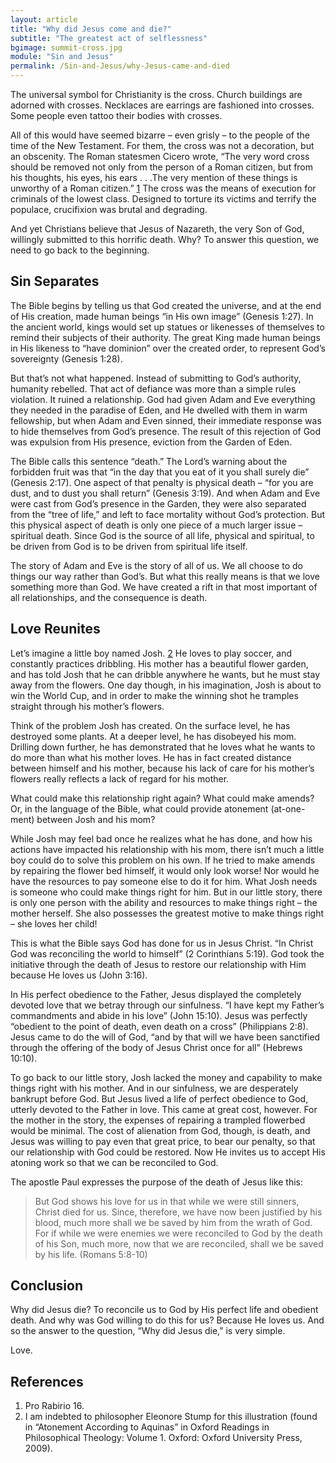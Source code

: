 ```yaml
---
layout: article
title: "Why did Jesus come and die?"
subtitle: "The greatest act of selflessness"
bgimage: summit-cross.jpg
module: "Sin and Jesus"
permalink: /Sin-and-Jesus/why-Jesus-came-and-died
---
```


The universal symbol for Christianity is the cross. Church buildings are adorned with crosses. Necklaces are earrings are fashioned into crosses. Some people even tattoo their bodies with crosses.
 
All of this would have seemed bizarre – even grisly – to the people of the time of the New Testament. For them, the cross was not a decoration, but an obscenity. The Roman statesmen Cicero wrote, “The very word cross should be removed not only from the person of a Roman citizen, but from his thoughts, his eyes, his ears . . .The very mention of these things is unworthy of a Roman citizen.” [1]({{page.permalink}}/#References) The cross was the means of execution for criminals of the lowest class. Designed to torture its victims and terrify the populace, crucifixion was brutal and degrading.
 
And yet Christians believe that Jesus of Nazareth, the very Son of God, willingly submitted to this horrific death. Why? To answer this question, we need to go back to the beginning.
 
## Sin Separates
The Bible begins by telling us that God created the universe, and at the end of His creation, made human beings “in His own image” (Genesis 1:27). In the ancient world, kings would set up statues or likenesses of themselves to remind their subjects of their authority. The great King made human beings in His likeness to “have dominion” over the created order, to represent God’s sovereignty (Genesis 1:28).
 
But that’s not what happened. Instead of submitting to God’s authority, humanity rebelled. That act of defiance was more than a simple rules violation. It ruined a relationship. God had given Adam and Eve everything they needed in the paradise of Eden, and He dwelled with them in warm fellowship, but when Adam and Even sinned, their immediate response was to hide themselves from God’s presence. The result of this rejection of God was expulsion from His presence, eviction from the Garden of Eden.
 
The Bible calls this sentence “death.” The Lord’s warning about the forbidden fruit was that “in the day that you eat of it you shall surely die” (Genesis 2:17). One aspect of that penalty is physical death – “for you are dust, and to dust you shall return” (Genesis 3:19). And when Adam and Eve were cast from God’s presence in the Garden, they were also separated from the “tree of life,” and left to face mortality without God’s protection. But this physical aspect of death is only one piece of a much larger issue – spiritual death. Since God is the source of all life, physical and spiritual, to be driven from God is to be driven from spiritual life itself.
 
The story of Adam and Eve is the story of all of us. We all choose to do things our way rather than God’s. But what this really means is that we love something more than God. We have created a rift in that most important of all relationships, and the consequence is death.

## Love Reunites
Let’s imagine a little boy named Josh. [2]({{page.permalink}}/#References) He loves to play soccer, and constantly practices dribbling. His mother has a beautiful flower garden, and has told Josh that he can dribble anywhere he wants, but he must stay away from the flowers. One day though, in his imagination, Josh is about to win the World Cup, and in order to make the winning shot he tramples straight through his mother’s flowers.
 
Think of the problem Josh has created. On the surface level, he has destroyed some plants. At a deeper level, he has disobeyed his mom. Drilling down further, he has demonstrated that he loves what he wants to do more than what his mother loves. He has in fact created distance between himself and his mother, because his lack of care for his mother’s flowers really reflects a lack of regard for his mother.
 
What could make this relationship right again? What could make amends? Or, in the language of the Bible, what could provide atonement (at-one-ment) between Josh and his mom?
 
While Josh may feel bad once he realizes what he has done, and how his actions have impacted his relationship with his mom, there isn’t much a little boy could do to solve this problem on his own. If he tried to make amends by repairing the flower bed himself, it would only look worse! Nor would he have the resources to pay someone else to do it for him. What Josh needs is someone who could make things right for him. But in our little story, there is only one person with the ability and resources to make things right – the mother herself. She also possesses the greatest motive to make things right – she loves her child!
 
This is what the Bible says God has done for us in Jesus Christ. “In Christ God was reconciling the world to himself” (2 Corinthians 5:19). God took the initiative through the death of Jesus to restore our relationship with Him because He loves us (John 3:16).
 
In His perfect obedience to the Father, Jesus displayed the completely devoted love that we betray through our sinfulness. “I have kept my Father’s commandments and abide in his love” (John 15:10). Jesus was perfectly “obedient to the point of death, even death on a cross” (Philippians 2:8). Jesus came to do the will of God, “and by that will we have been sanctified through the offering of the body of Jesus Christ once for all” (Hebrews 10:10).
 
To go back to our little story, Josh lacked the money and capability to make things right with his mother. And in our sinfulness, we are desperately bankrupt before God. But Jesus lived a life of perfect obedience to God, utterly devoted to the Father in love. This came at great cost, however. For the mother in the story, the expenses of repairing a trampled flowerbed would be minimal. The cost of alienation from God, though, is death, and Jesus was willing to pay even that great price, to bear our penalty, so that our relationship with God could be restored. Now He invites us to accept His atoning work so that we can be reconciled to God.
 
The apostle Paul expresses the purpose of the death of Jesus like this:
 
> But God shows his love for us in that while we were still sinners, Christ died for us.  Since, therefore, we have now been justified by his blood, much more shall we be saved by him from the wrath of God. For if while we were enemies we were reconciled to God by the death of his Son, much more, now that we are reconciled, shall we be saved by his life. (Romans 5:8-10)
 
## Conclusion
 
Why did Jesus die? To reconcile us to God by His perfect life and obedient death. And why was God willing to do this for us? Because He loves us. And so the answer to the question, “Why did Jesus die,” is very simple.
 
Love.

## References <a id="References"></a>
1. Pro Rabirio 16.
2. I am indebted to philosopher Eleonore Stump for this illustration (found in “Atonement According to Aquinas” in Oxford Readings in Philosophical Theology: Volume 1. Oxford: Oxford University Press, 2009).